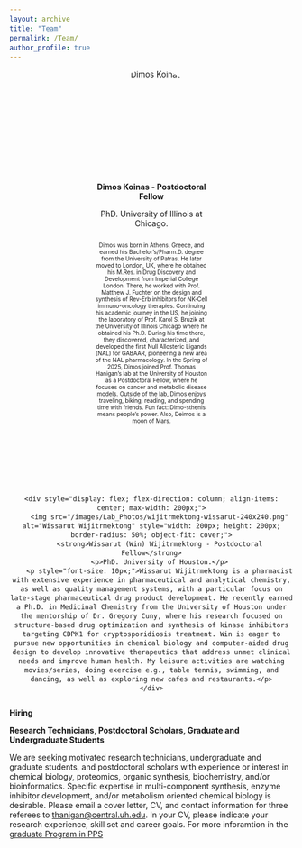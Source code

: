 ```yaml
---
layout: archive
title: "Team"
permalink: /Team/
author_profile: true
---
```


<div style="display: flex; justify-content: center; gap: 100px; flex-wrap: wrap; text-align: center;">
    <div style="display: flex; flex-direction: column; align-items: center; max-width: 200px;">
        <img src="/images/Lab_Photos/Koinas_240-240.png" alt="Dimos Koinas" style="width: 200px; height: 200px; border-radius: 50%; object-fit: cover;">
        <strong>Dimos Koinas - Postdoctoral Fellow</strong>
        <p>PhD. University of Illinois at Chicago.</p>
        <p style="font-size: 10px;">Dimos was born in Athens, Greece, and earned his Bachelor’s/Pharm.D. degree from the University of Patras. He later moved to London, UK, where he obtained his M.Res. in Drug Discovery and Development from Imperial College London. There, he worked with Prof. Matthew J. Fuchter on the design and synthesis of Rev-Erb inhibitors for NK-Cell immuno-oncology therapies. Continuing his academic journey in the US, he joining the laboratory of Prof. Karol S. Bruzik at the University of Illinois Chicago where he obtained his Ph.D. During his time there, they discovered, characterized, and developed the first Null Allosteric Ligands (NAL) for GABAAR, pioneering a new area of the NAL pharmacology. In the Spring of 2025, Dimos joined Prof. Thomas Hanigan’s lab at the University of Houston as a Postdoctoral Fellow, where he focuses on cancer and metabolic disease models. Outside of the lab, Dimos enjoys traveling, biking, reading, and spending time with friends. Fun fact: Dimo-sthenis means people’s power. Also, Deimos is a moon of Mars.</p>
    </div>

    <div style="display: flex; flex-direction: column; align-items: center; max-width: 200px;">
        <img src="/images/Lab_Photos/wijitrmektong-wissarut-240x240.png" alt="Wissarut Wijitrmektong" style="width: 200px; height: 200px; border-radius: 50%; object-fit: cover;">
        <strong>Wissarut (Win) Wijitrmektong - Postdoctoral Fellow</strong>
        <p>PhD. University of Houston.</p>
        <p style="font-size: 10px;">Wissarut Wijitrmektong is a pharmacist with extensive experience in pharmaceutical and analytical chemistry, as well as quality management systems, with a particular focus on late-stage pharmaceutical drug product development. He recently earned a Ph.D. in Medicinal Chemistry from the University of Houston under the mentorship of Dr. Gregory Cuny, where his research focused on structure-based drug optimization and synthesis of kinase inhibitors targeting CDPK1 for cryptosporidiosis treatment. Win is eager to pursue new opportunities in chemical biology and computer-aided drug design to develop innovative therapeutics that address unmet clinical needs and improve human health. My leisure activities are watching movies/series, doing exercise e.g., table tennis, swimming, and dancing, as well as exploring new cafes and restaurants.</p>
    </div>
</div>


**Hiring**

**Research Technicians, Postdoctoral Scholars, Graduate and Undergraduate Students**

We are seeking motivated research technicians, undergraduate and graduate students, and postdoctoral scholars with experience or interest in chemical biology, proteomics, organic synthesis, biochemistry, and/or bioinformatics. Specific expertise in multi-component synthesis, enzyme inhibitor development, and/or metabolism oriented chemical biology is desirable. Please email a cover letter, CV, and contact information for three referees to [thanigan@central.uh.edu](mailto:thanigan@cougernet.uh.edu?subject=Postdoc%20Applicant). In your CV, please indicate your research experience, skill set and career goals. For more inforamtion in the [graduate Program in PPS](https://publications.uh.edu/preview_program.php?catoid=30&poid=10941)
